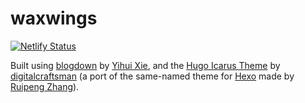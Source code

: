 # waxwings

[![Netlify Status](https://api.netlify.com/api/v1/badges/cef8aae1-6144-426c-97ce-2c98488499cf/deploy-status)](https://app.netlify.com/sites/maraaverick/deploys)

Built using [blogdown](https://github.com/rstudio/blogdown) by [Yihui Xie](https://github.com/yihui), and the [Hugo Icarus Theme](https://github.com/digitalcraftsman/hugo-icarus-theme) by [digitalcraftsman](https://github.com/digitalcraftsman) (a port of the same-named theme for [Hexo](//hexo.io) made by [Ruipeng Zhang](https://github.com/ppoffice)).

